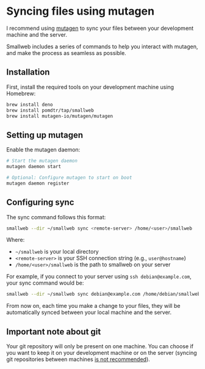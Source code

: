 # Syncing files using mutagen

I recommend using [mutagen](https://mutagen.io) to sync your files between your development machine and the server.

Smallweb includes a series of commands to help you interact with mutagen, and make the process as seamless as possible.

## Installation

First, install the required tools on your development machine using Homebrew:

```sh
brew install deno
brew install pomdtr/tap/smallweb
brew install mutagen-io/mutagen/mutagen
```

## Setting up mutagen

Enable the mutagen daemon:

```sh
# Start the mutagen daemon
mutagen daemon start

# Optional: Configure mutagen to start on boot
mutagen daemon register
```

## Configuring sync

The sync command follows this format:

```sh
smallweb --dir ~/smallweb sync <remote-server> /home/<user>/smallweb
```

Where:
- `~/smallweb` is your local directory
- `<remote-server>` is your SSH connection string (e.g., `user@hostname`)
- `/home/<user>/smallweb` is the path to smallweb on your server

For example, if you connect to your server using `ssh debian@example.com`, your sync command would be:

```sh
smallweb --dir ~/smallweb sync debian@example.com /home/debian/smallweb
```

From now on, each time you make a change to your files, they will be automatically synced between your local machine and the server.

## Important note about git

Your git repository will only be present on one machine. You can choose if you want to keep it on your development machine or on the server (syncing git repositories between machines [is not recommended](https://mutagen.io/documentation/synchronization/version-control-systems)).
